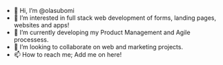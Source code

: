 - 👋 Hi, I’m @olasubomi
- 👀 I’m interested in full stack web development of forms, landing pages, websites and apps!
- 🌱 I’m currently developing my Product Management and Agile processess.
- 💞️ I’m looking to collaborate on web and marketing projects.
- 📫 How to reach me; Add me on here!

<!---
olasubomi/olasubomi is a ✨ special ✨ repository because its `README.md` (this file) appears on your GitHub profile.
You can click the Preview link to take a look at your changes.
--->
